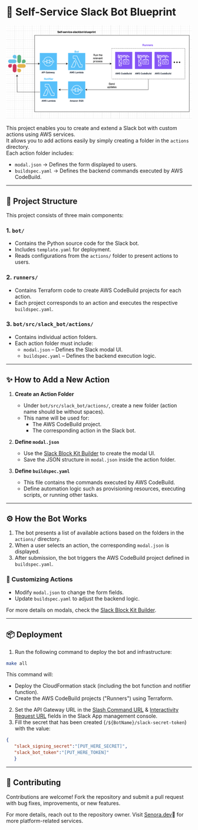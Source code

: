 # 🤖 Self-Service Slack Bot Blueprint

![Architecture](architecture.png)  

This project enables you to create and extend a Slack bot with custom actions using AWS services.  
It allows you to add actions easily by simply creating a folder in the `actions` directory.  
Each action folder includes:  
- `modal.json` → Defines the form displayed to users.  
- `buildspec.yaml` → Defines the backend commands executed by AWS CodeBuild.  

---

## 📁 Project Structure

This project consists of three main components:

### 1. `bot/`
- Contains the Python source code for the Slack bot.
- Includes `template.yaml` for deployment.
- Reads configurations from the `actions/` folder to present actions to users.

### 2. `runners/`
- Contains Terraform code to create AWS CodeBuild projects for each action.
- Each project corresponds to an action and executes the respective `buildspec.yaml`.

### 3. `bot/src/slack_bot/actions/`
- Contains individual action folders.
- Each action folder must include:  
  - `modal.json` – Defines the Slack modal UI.  
  - `buildspec.yaml` – Defines the backend execution logic.

---

## ✨ How to Add a New Action

1. **Create an Action Folder**  
   - Under `bot/src/slack_bot/actions/`, create a new folder (action name should be without spaces).
   - This name will be used for:
     - The AWS CodeBuild project.
     - The corresponding action in the Slack bot.

2. **Define `modal.json`**  
   - Use the [Slack Block Kit Builder](https://api.slack.com/tools/block-kit-builder) to create the modal UI.  
   - Save the JSON structure in `modal.json` inside the action folder.

3. **Define `buildspec.yaml`**  
   - This file contains the commands executed by AWS CodeBuild.  
   - Define automation logic such as provisioning resources, executing scripts, or running other tasks.

---

## ⚙️ How the Bot Works

1. The bot presents a list of available actions based on the folders in the `actions/` directory.
2. When a user selects an action, the corresponding `modal.json` is displayed.
3. After submission, the bot triggers the AWS CodeBuild project defined in `buildspec.yaml`.

### 🔧 Customizing Actions
- Modify `modal.json` to change the form fields.
- Update `buildspec.yaml` to adjust the backend logic.

For more details on modals, check the [Slack Block Kit Builder](https://app.slack.com/block-kit-builder).

---

## 📦 Deployment

1. Run the following command to deploy the bot and infrastructure:  
  ```sh
  make all
  ```
  This command will:

 - Deploy the CloudFormation stack (including the bot function and notifier function).
 - Create the AWS CodeBuild projects ("Runners") using Terraform.
2. Set the API Gateway URL in the [Slash Command URL](https://api.slack.com/apps/A08769JU3HB/slash-commands?) & [Interactivity Request URL](https://api.slack.com/apps/A08769JU3HB/interactive-messages?) fields in the Slack App management console.
3. Fill the secret that has been created (```/${BotName}/slack-secret-token```) with the value:
```json
{
   "slack_signing_secret":"[PUT_HERE_SECRET]",
   "slack_bot_token":"[PUT_HERE_TOKEN]"
   }
```
---

## 🤝 Contributing
Contributions are welcome!
Fork the repository and submit a pull request with bug fixes, improvements, or new features.

For more details, reach out to the repository owner.
Visit [Senora.dev](https://Senora.dev)💜 for more platform-related services.
